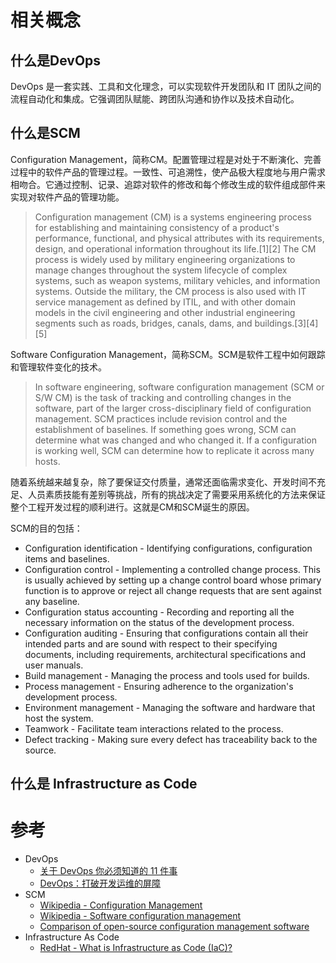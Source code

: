 # 相关概念

## 什么是DevOps

DevOps 是一套实践、工具和文化理念，可以实现软件开发团队和 IT 团队之间的流程自动化和集成。它强调团队赋能、跨团队沟通和协作以及技术自动化。

## 什么是SCM

Configuration Management，简称CM。配置管理过程是对处于不断演化、完善过程中的软件产品的管理过程。一致性、可追溯性，使产品极大程度地与用户需求相吻合。它通过控制、记录、追踪对软件的修改和每个修改生成的软件组成部件来实现对软件产品的管理功能。

> Configuration management (CM) is a systems engineering process for establishing and maintaining consistency of a product's performance, functional, and physical attributes with its requirements, design, and operational information throughout its life.[1][2] The CM process is widely used by military engineering organizations to manage changes throughout the system lifecycle of complex systems, such as weapon systems, military vehicles, and information systems. Outside the military, the CM process is also used with IT service management as defined by ITIL, and with other domain models in the civil engineering and other industrial engineering segments such as roads, bridges, canals, dams, and buildings.[3][4][5]

Software Configuration Management，简称SCM。SCM是软件工程中如何跟踪和管理软件变化的技术。

> In software engineering, software configuration management (SCM or S/W CM) is the task of tracking and controlling changes in the software, part of the larger cross-disciplinary field of configuration management. SCM practices include revision control and the establishment of baselines. If something goes wrong, SCM can determine what was changed and who changed it. If a configuration is working well, SCM can determine how to replicate it across many hosts.

随着系统越来越复杂，除了要保证交付质量，通常还面临需求变化、开发时间不充足、人员素质技能有差别等挑战，所有的挑战决定了需要采用系统化的方法来保证整个工程开发过程的顺利进行。这就是CM和SCM诞生的原因。

SCM的目的包括：

* Configuration identification - Identifying configurations, configuration items and baselines.
* Configuration control - Implementing a controlled change process. This is usually achieved by setting up a change control board whose primary function is to approve or reject all change requests that are sent against any baseline.
* Configuration status accounting - Recording and reporting all the necessary information on the status of the development process.
* Configuration auditing - Ensuring that configurations contain all their intended parts and are sound with respect to their specifying documents, including requirements, architectural specifications and user manuals.
* Build management - Managing the process and tools used for builds.
* Process management - Ensuring adherence to the organization's development process.
* Environment management - Managing the software and hardware that host the system.
* Teamwork - Facilitate team interactions related to the process.
* Defect tracking - Making sure every defect has traceability back to the source.

## 什么是 Infrastructure as Code


# 参考

- DevOps
  - [关于 DevOps 你必须知道的 11 件事](http://www.infoq.com/cn/articles/11devops)
  - [DevOps：打破开发运维的屏障](https://www.atlassian.com/zh/devops)
- SCM
  - [Wikipedia - Configuration Management](https://en.wikipedia.org/wiki/Configuration_management)
  - [Wikipedia - Software configuration management](https://en.wikipedia.org/wiki/Software_configuration_management)
  - [Comparison of open-source configuration management software](https://en.wiki2.org/wiki/Comparison_of_open-source_configuration_management_software)
- Infrastructure As Code
  - [RedHat - What is Infrastructure as Code (IaC)?](https://www.redhat.com/en/topics/automation/what-is-infrastructure-as-code-iac)
